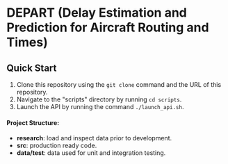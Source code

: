# DEPART (Delay Estimation and Prediction for Aircraft Routing and Times)

## Quick Start
1. Clone this repository using the ```git clone``` command and the URL of this repository.
2. Navigate to the "scripts" directory by running ```cd scripts```.
3. Launch the API by running the command ```./launch_api.sh```.

#### Project Structure:
- **research**: load and inspect data prior to development.
- **src**: production ready code.
- **data/test**: data used for unit and integration testing.
